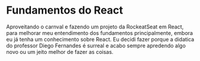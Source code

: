 # Fundamentos do React

Aproveitando o carnval e fazendo um projeto da RockeatSeat em React, para melhorar meu entendimento dos fundamentos principalmente, embora eu já tenha um conhecimento sobre React. 
Eu decidi fazer porque a didatica do professor Diego Fernandes é surreal e acabo sempre apredendo algo novo ou um jeito melhor de fazer as coisas.